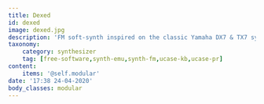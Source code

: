 ```yaml
---
title: Dexed
id: dexed
image: dexed.jpg
description: 'FM soft-synth inspired on the classic Yamaha DX7 & TX7 synthesizers from 1980s'
taxonomy:
    category: synthesizer
    tag: [free-software,synth-emu,synth-fm,ucase-kb,ucase-pr]
content:
    items: '@self.modular'
date: '17:38 24-04-2020'
body_classes: modular
---
```


